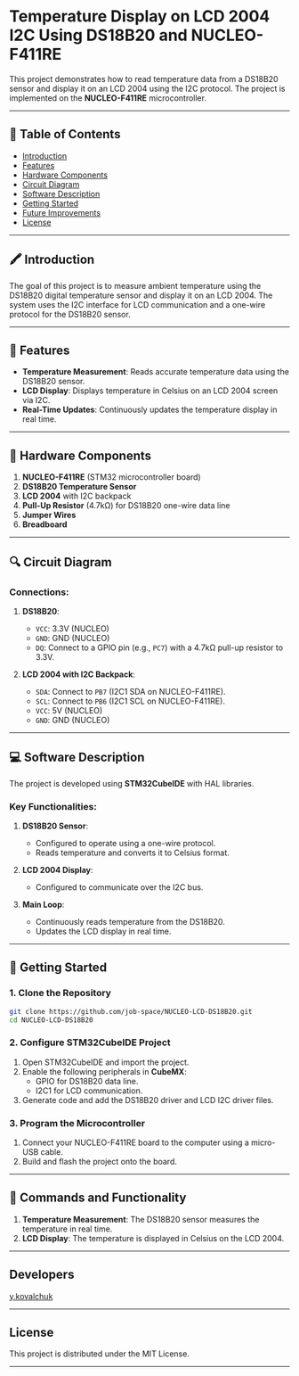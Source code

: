 # Temperature Display on LCD 2004 I2C Using DS18B20 and NUCLEO-F411RE

This project demonstrates how to read temperature data from a DS18B20 sensor and display it on an LCD 2004 using the I2C protocol. The project is implemented on the **NUCLEO-F411RE** microcontroller.

---

## 💜 Table of Contents

- [Introduction](#introduction)
- [Features](#features)
- [Hardware Components](#hardware-components)
- [Circuit Diagram](#circuit-diagram)
- [Software Description](#software-description)
- [Getting Started](#getting-started)
- [Future Improvements](#future-improvements)
- [License](#license)

---

## 🖍 Introduction

The goal of this project is to measure ambient temperature using the DS18B20 digital temperature sensor and display it on an LCD 2004. The system uses the I2C interface for LCD communication and a one-wire protocol for the DS18B20 sensor.

---

## 🌟 Features

- **Temperature Measurement**: Reads accurate temperature data using the DS18B20 sensor.
- **LCD Display**: Displays temperature in Celsius on an LCD 2004 screen via I2C.
- **Real-Time Updates**: Continuously updates the temperature display in real time.

---

## 💪 Hardware Components

1. **NUCLEO-F411RE** (STM32 microcontroller board)
2. **DS18B20 Temperature Sensor**
3. **LCD 2004** with I2C backpack
4. **Pull-Up Resistor** (4.7kΩ) for DS18B20 one-wire data line
5. **Jumper Wires**
6. **Breadboard**

---

## 🔍 Circuit Diagram

### Connections:

1. **DS18B20**:

   - `VCC`: 3.3V (NUCLEO)
   - `GND`: GND (NUCLEO)
   - `DQ`: Connect to a GPIO pin (e.g., `PC7`) with a 4.7kΩ pull-up resistor to 3.3V.

2. **LCD 2004 with I2C Backpack**:

   - `SDA`: Connect to `PB7` (I2C1 SDA on NUCLEO-F411RE).
   - `SCL`: Connect to `PB6` (I2C1 SCL on NUCLEO-F411RE).
   - `VCC`: 5V (NUCLEO)
   - `GND`: GND (NUCLEO)

---

## 💻 Software Description

The project is developed using **STM32CubeIDE** with HAL libraries.

### Key Functionalities:

1. **DS18B20 Sensor**:

   - Configured to operate using a one-wire protocol.
   - Reads temperature and converts it to Celsius format.

2. **LCD 2004 Display**:

   - Configured to communicate over the I2C bus.

3. **Main Loop**:

   - Continuously reads temperature from the DS18B20.
   - Updates the LCD display in real time.

---

## 🚀 Getting Started

### 1. Clone the Repository

```bash
git clone https://github.com/job-space/NUCLEO-LCD-DS18B20.git
cd NUCLEO-LCD-DS18B20  
```

### 2. Configure STM32CubeIDE Project

1. Open STM32CubeIDE and import the project.
2. Enable the following peripherals in **CubeMX**:
   - GPIO for DS18B20 data line.
   - I2C1 for LCD communication.
3. Generate code and add the DS18B20 driver and LCD I2C driver files.

### 3. Program the Microcontroller

1. Connect your NUCLEO-F411RE board to the computer using a micro-USB cable.
2. Build and flash the project onto the board.

---

## 🔐 Commands and Functionality

1. **Temperature Measurement**: The DS18B20 sensor measures the temperature in real time.
2. **LCD Display**: The temperature is displayed in Celsius on the LCD 2004.

---

## Developers
 
[y.kovalchuk](https://github.com/job-space)

---

## License

This project is distributed under the MIT License.

---



